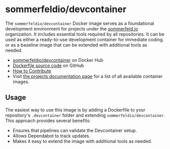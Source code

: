 # sommerfeldio/devcontainer

The `sommerfeldio/devcontainer` Docker image serves as a foundational development environment for projects under the [sommerfeld.io](https://github.com/sommerfeld-io) organization. It includes essential tools required by all repositories. It can be used as either a ready-to-use development container for immediate coding. or as a baseline image that can be extended with additional tools as needed.

- [sommerfeldio/devcontainer](https://hub.docker.com/r/sommerfeldio/devcontainer) on Docker Hub
- [Dockerfile source code](https://github.com/sommerfeld-io/container-images/tree/main/components/devcontainer) on GitHub
- [How to Contribute](https://github.com/sommerfeld-io/.github/blob/main/docs/contribute.md)
- Visit [the projects documentation page](https://sommerfeld-io.github.io/container-images) for a list of all available container images.

## Usage

The easiest way to use this image is by adding a Dockerfile to your repository's `.devcontainer` folder and extending `sommerfeldio/devcontainer`. This approach provides several benefits:

- Ensures that pipelines can validate the Devcontainer setup.
- Allows Dependabot to track updates.
- Makes it easy to extend the image with additional tools as needed.

<!-- !    DO NOT EDIT DIRECTLY !!!!!                                          -->
<!-- !    File is auto-generated by pipeline                                   ->
<!-- !    Contents are based on README files in components/<THE_IMAGE> dir    -->
